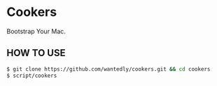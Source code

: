 # Cookers
Bootstrap Your Mac.

## HOW TO USE

```bash
$ git clone https://github.com/wantedly/cookers.git && cd cookers
$ script/cookers
```
